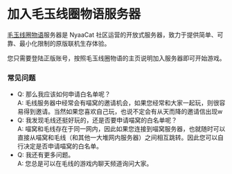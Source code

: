 # 加入毛玉线圈物语服务器

[毛玉线圈物语](https://www.craft.moe)服务器是 NyaaCat 社区运营的开放式服务器，致力于提供简单、可靠、最小化限制的原版联机生存体验。

您只需要登陆正版账号，按照毛玉线圈物语的主页说明加入服务器即可开始游戏。

### 常见问题

- Q: 那么我应该如何申请白名单呢？  
A: 毛线服务器中经常会有喵窝的邀请机会，如果您经常和大家一起玩，则很容易得到邀请。当然如果您喜欢自己玩，也说不定会有从天而降的邀请信出现w
- Q: 我发现毛线还挺好玩的，还是否要申请喵窝的白名单呢？  
A: 喵窝和毛线存在于同一网内，因此如果您连接到喵窝服务器，也就随时可以直接从喵窝和毛线（和其他一大堆网内服务器）之间相互跳转。因此您可以自行决定是否申请喵窝的白名单。
- Q: 我还有更多问题。  
A: 您总是可以在毛线的游戏内聊天频道询问大家。
